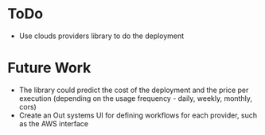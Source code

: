 # ToDo

* Use clouds providers library to do the deployment 

# Future Work

* The library could predict the cost of the deployment and the price per execution (depending on the usage frequency - daily, weekly, monthly, cors)
* Create an Out systems UI for defining workflows for each provider, such as the AWS interface 
